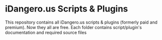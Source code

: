 # iDangero.us Scripts & Plugins

This repository contains all iDangero.us scripts & plugins (formerly paid and premium). Now they all are free. Each folder contains script/plugin's documentation and required source files
